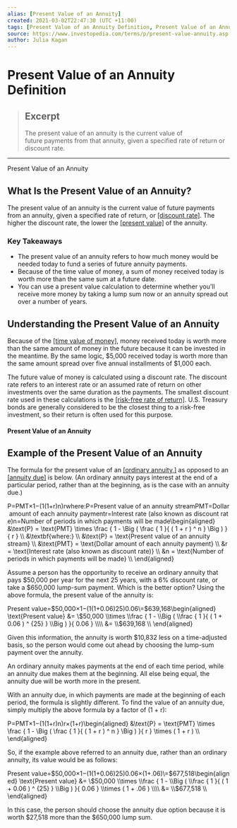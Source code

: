 ```yaml
---
alias: [Present Value of an Annuity]
created: 2021-03-02T22:47:30 (UTC +11:00)
tags: [Present Value of an Annuity Definition, Present Value of an Annuity]
source: https://www.investopedia.com/terms/p/present-value-annuity.asp
author: Julia Kagan
---
```


# Present Value of an Annuity Definition

> ## Excerpt
> The present value of an annuity is the current value of future payments from that annuity, given a specified rate of return or discount rate.

---

Present Value of an Annuity
## What Is the Present Value of an Annuity?

The present value of an annuity is the current value of future payments from an annuity, given a specified rate of return, or [[discount rate]](https://www.investopedia.com/terms/d/discountrate.asp). The higher the discount rate, the lower the [[present value]](https://www.investopedia.com/terms/p/presentvalue.asp) of the annuity.

### Key Takeaways

-   The present value of an annuity refers to how much money would be needed today to fund a series of future annuity payments.
-   Because of the time value of money, a sum of money received today is worth more than the same sum at a future date.
-   You can use a present value calculation to determine whether you'll receive more money by taking a lump sum now or an annuity spread out over a number of years.

## Understanding the Present Value of an Annuity

Because of the [[time value of money]](https://www.investopedia.com/terms/t/timevalueofmoney.asp), money received today is worth more than the same amount of money in the future because it can be invested in the meantime. By the same logic, $5,000 received today is worth more than the same amount spread over five annual installments of $1,000 each.

The future value of money is calculated using a discount rate. The discount rate refers to an interest rate or an assumed rate of return on other investments over the same duration as the payments. The smallest discount rate used in these calculations is the [[risk-free rate of return]](https://www.investopedia.com/terms/r/risk-freerate.asp). U.S. Treasury bonds are generally considered to be the closest thing to a risk-free investment, so their return is often used for this purpose.

#### Present Value of an Annuity

## Example of the Present Value of an Annuity

The formula for the present value of an [[ordinary annuity,]](https://www.investopedia.com/terms/o/ordinaryannuity.asp) as opposed to an [[annuity due]](https://www.investopedia.com/terms/a/annuitydue.asp) is below. (An ordinary annuity pays interest at the end of a particular period, rather than at the beginning, as is the case with an annuity due.)

P\=PMT×1−(1(1+r)n)rwhere:P\=Present value of an annuity streamPMT\=Dollar amount of each annuity paymentr\=Interest rate (also known as discount rate)n\=Number of periods in which payments will be made\\begin{aligned} &\\text{P} = \\text{PMT} \\times \\frac { 1 - \\Big ( \\frac { 1 }{ ( 1 + r ) ^ n } \\Big ) }{ r } \\\\ &\\textbf{where:} \\\\ &\\text{P} = \\text{Present value of an annuity stream} \\\\ &\\text{PMT} = \\text{Dollar amount of each annuity payment} \\\\ &r = \\text{Interest rate (also known as discount rate)} \\\\ &n = \\text{Number of periods in which payments will be made} \\\\ \\end{aligned}

Assume a person has the opportunity to receive an ordinary annuity that pays $50,000 per year for the next 25 years, with a 6% discount rate, or take a $650,000 lump-sum payment. Which is the better option? Using the above formula, the present value of the annuity is:

Present value\=$50,000×1−(1(1+0.06)25)0.06\=$639,168\\begin{aligned} \\text{Present value} &= \\$50,000 \\times \\frac { 1 - \\Big ( \\frac { 1 }{ ( 1 + 0.06 ) ^ {25} } \\Big ) }{ 0.06 } \\\\ &= \\$639,168 \\\\ \\end{aligned}

Given this information, the annuity is worth $10,832 less on a time-adjusted basis, so the person would come out ahead by choosing the lump-sum payment over the annuity.

An ordinary annuity makes payments at the end of each time period, while an annuity due makes them at the beginning. All else being equal, the annuity due will be worth more in the present.

With an annuity due, in which payments are made at the beginning of each period, the formula is slightly different. To find the value of an annuity due, simply multiply the above formula by a factor of (1 + r):

P\=PMT×1−(1(1+r)n)r×(1+r)\\begin{aligned} &\\text{P} = \\text{PMT} \\times \\frac { 1 - \\Big ( \\frac { 1 }{ ( 1 + r ) ^ n } \\Big ) }{ r } \\times ( 1 + r ) \\\\ \\end{aligned}

So, if the example above referred to an annuity due, rather than an ordinary annuity, its value would be as follows:

Present value\=$50,000×1−(1(1+0.06)25)0.06×(1+.06)\=$677,518\\begin{aligned} \\text{Present value} &= \\$50,000 \\times \\frac { 1 - \\Big ( \\frac { 1 }{ ( 1 + 0.06 ) ^ {25} } \\Big ) }{ 0.06 } \\times ( 1 + .06 ) \\\\ &= \\$677,518 \\\\ \\end{aligned}

In this case, the person should choose the annuity due option because it is worth $27,518 more than the $650,000 lump sum.
